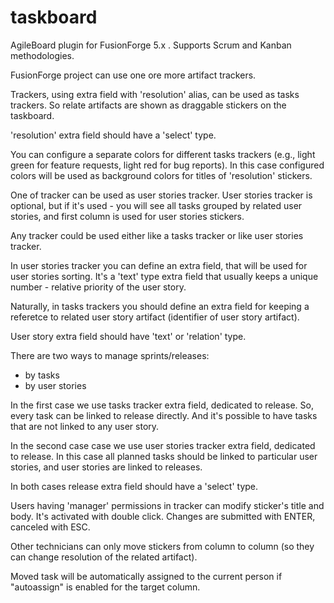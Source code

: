 taskboard
=========

AgileBoard plugin for FusionForge 5.x . Supports Scrum and Kanban methodologies.


FusionForge project can use one ore more artifact trackers.

Trackers, using extra field with 'resolution' alias, can be used as tasks trackers. So
relate artifacts are shown as draggable stickers on the taskboard.

'resolution' extra field should have a 'select' type.

You can configure a separate colors for different tasks trackers (e.g., light green for 
feature requests, light red for bug reports). In this case configured colors will be used as background colors
for titles of 'resolution' stickers.

One of tracker can be used as user stories tracker. User stories tracker is optional, but
if it's used - you will see all tasks grouped by related user stories, and first column is used for
user stories stickers.

Any tracker could be used either like a tasks tracker or like user stories tracker.

In user stories tracker you can define an extra field, that will be used for user stories sorting.
It's a 'text' type extra field that usually keeps a unique number - relative priority of the user story.

Naturally, in tasks trackers you should define an extra field for keeping a referetce to related user story artifact
(identifier of user story artifact).

User story extra field should have 'text' or 'relation' type.

There are two ways to manage sprints/releases:
- by tasks
- by user stories

In the first case we use tasks tracker extra field, dedicated to release. So, every task can be linked 
to release directly. And it's possible to have tasks that are not linked to any user story.

In the second case case we use user stories tracker extra field, dedicated to release. In this case all planned tasks
should be linked to particular user stories, and user stories are linked to releases.

In both cases release extra field should have a 'select' type.

Users having 'manager' permissions in tracker can modify sticker's title and body. It's activated with double click.
Changes are submitted with ENTER, canceled with ESC.

Other technicians can only move stickers from column to column (so they can change resolution of the related artifact). 

Moved task will be automatically assigned to the current person if "autoassign" is enabled for the target column.
